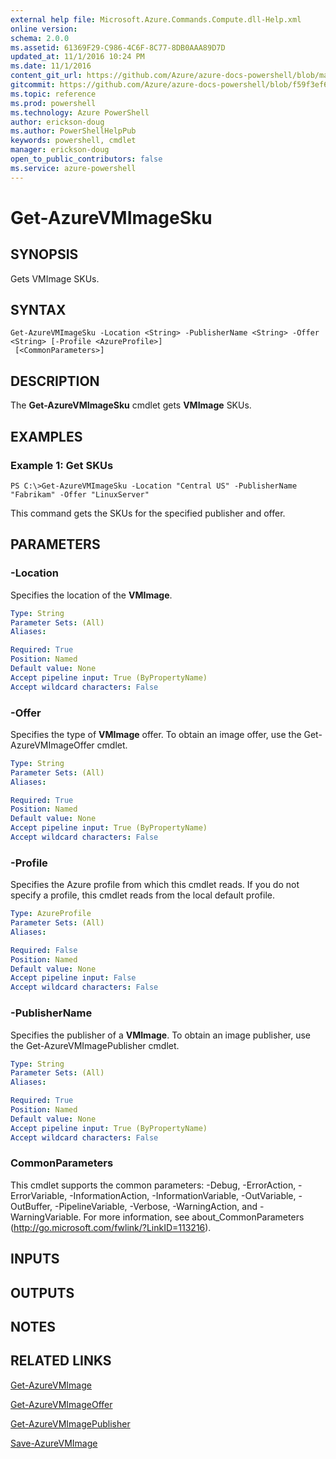 ```yaml
---
external help file: Microsoft.Azure.Commands.Compute.dll-Help.xml
online version: 
schema: 2.0.0
ms.assetid: 61369F29-C986-4C6F-8C77-8DB0AAA89D7D
updated_at: 11/1/2016 10:24 PM
ms.date: 11/1/2016
content_git_url: https://github.com/Azure/azure-docs-powershell/blob/master/azureps-cmdlets-docs/ResourceManager/AzureRM.Compute/v0.9.8/Get-AzureVMImageSku.md
gitcommit: https://github.com/Azure/azure-docs-powershell/blob/f59f3ef60bc592383812213e69fd77ba950759ed/azureps-cmdlets-docs/ResourceManager/AzureRM.Compute/v0.9.8/Get-AzureVMImageSku.md
ms.topic: reference
ms.prod: powershell
ms.technology: Azure PowerShell
author: erickson-doug
ms.author: PowerShellHelpPub
keywords: powershell, cmdlet
manager: erickson-doug
open_to_public_contributors: false
ms.service: azure-powershell
---
```


# Get-AzureVMImageSku

## SYNOPSIS
Gets VMImage SKUs.

## SYNTAX

```
Get-AzureVMImageSku -Location <String> -PublisherName <String> -Offer <String> [-Profile <AzureProfile>]
 [<CommonParameters>]
```

## DESCRIPTION
The **Get-AzureVMImageSku** cmdlet gets **VMImage** SKUs.

## EXAMPLES

### Example 1: Get SKUs
```
PS C:\>Get-AzureVMImageSku -Location "Central US" -PublisherName "Fabrikam" -Offer "LinuxServer"
```

This command gets the SKUs for the specified publisher and offer.

## PARAMETERS

### -Location
Specifies the location of the **VMImage**.

```yaml
Type: String
Parameter Sets: (All)
Aliases: 

Required: True
Position: Named
Default value: None
Accept pipeline input: True (ByPropertyName)
Accept wildcard characters: False
```

### -Offer
Specifies the type of **VMImage** offer.
To obtain an image offer, use the Get-AzureVMImageOffer cmdlet.

```yaml
Type: String
Parameter Sets: (All)
Aliases: 

Required: True
Position: Named
Default value: None
Accept pipeline input: True (ByPropertyName)
Accept wildcard characters: False
```

### -Profile
Specifies the Azure profile from which this cmdlet reads.
If you do not specify a profile, this cmdlet reads from the local default profile.

```yaml
Type: AzureProfile
Parameter Sets: (All)
Aliases: 

Required: False
Position: Named
Default value: None
Accept pipeline input: False
Accept wildcard characters: False
```

### -PublisherName
Specifies the publisher of a **VMImage**.
To obtain an image publisher, use the Get-AzureVMImagePublisher cmdlet.

```yaml
Type: String
Parameter Sets: (All)
Aliases: 

Required: True
Position: Named
Default value: None
Accept pipeline input: True (ByPropertyName)
Accept wildcard characters: False
```

### CommonParameters
This cmdlet supports the common parameters: -Debug, -ErrorAction, -ErrorVariable, -InformationAction, -InformationVariable, -OutVariable, -OutBuffer, -PipelineVariable, -Verbose, -WarningAction, and -WarningVariable. For more information, see about_CommonParameters (http://go.microsoft.com/fwlink/?LinkID=113216).

## INPUTS

## OUTPUTS

## NOTES

## RELATED LINKS

[Get-AzureVMImage](xref:ResourceManager/AzureRM.Compute/v0.9.8/Get-AzureVMImage.md)

[Get-AzureVMImageOffer](xref:ResourceManager/AzureRM.Compute/v0.9.8/Get-AzureVMImageOffer.md)

[Get-AzureVMImagePublisher](xref:ResourceManager/AzureRM.Compute/v0.9.8/Get-AzureVMImagePublisher.md)

[Save-AzureVMImage](xref:ResourceManager/AzureRM.Compute/v0.9.8/Save-AzureVMImage.md)


